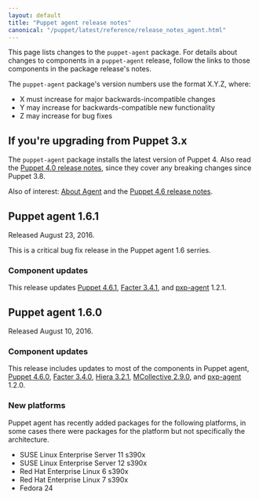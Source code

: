 ```yaml
---
layout: default
title: "Puppet agent release notes"
canonical: "/puppet/latest/reference/release_notes_agent.html"
---
```


[Puppet 4.6.0]: /puppet/4.6/reference/release_notes.html#puppet-460
[Puppet 4.6.1]: /puppet/4.6/reference/release_notes.html#puppet-461

[Facter 3.4.0]: /facter/3.4/release_notes.html#facter-340
[Facter 3.4.1]: /facter/3.4/release_notes.html#facter-341

[Hiera 3.2.1]: /hiera/3.2/release_notes.html#hiera-321

[MCollective 2.9.0]: /mcollective/releasenotes.html#2_9_0

[pxp-agent]: https://github.com/puppetlabs/pxp-agent


This page lists changes to the `puppet-agent` package. For details about changes to components in a `puppet-agent` release, follow the links to those components in the package release's notes.

The `puppet-agent` package's version numbers use the format X.Y.Z, where:

* X must increase for major backwards-incompatible changes
* Y may increase for backwards-compatible new functionality
* Z may increase for bug fixes

## If you're upgrading from Puppet 3.x

The `puppet-agent` package installs the latest version of Puppet 4. Also read the [Puppet 4.0 release notes](/puppet/4.0/reference/release_notes.html), since they cover any breaking changes since Puppet 3.8.

Also of interest: [About Agent](./about_agent.html) and the [Puppet 4.6 release notes](./release_notes.html).

## Puppet agent 1.6.1

Released August 23, 2016.

This is a critical bug fix release in the Puppet agent 1.6 serries.

### Component updates

This release updates [Puppet 4.6.1][], [Facter 3.4.1][], and [pxp-agent][] 1.2.1.

## Puppet agent 1.6.0

Released August 10, 2016.

### Component updates

This release includes updates to most of the components in Puppet agent, [Puppet 4.6.0][], [Facter 3.4.0][], [Hiera 3.2.1][], [MCollective 2.9.0][], and [pxp-agent][] 1.2.0. 

### New platforms

Puppet agent has recently added packages for the following platforms, in some cases there were packages for the platform but not specifically the architecture.

* SUSE Linux Enterprise Server 11 s390x
* SUSE Linux Enterprise Server 12 s390x
* Red Hat Enterprise Linux 6 s390x
* Red Hat Enterprise Linux 7 s390x
* Fedora 24
